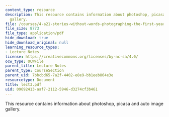 ```yaml
---
content_type: resource
description: This resource contains information about photoshop, picasa and auto image
  gallery.
file: /courses/4-a21-stories-without-words-photographing-the-first-year-fall-2006/09692413aaf721125946d3274cf3b461_lect3.pdf
file_size: 8773
file_type: application/pdf
hide_download: true
hide_download_original: null
learning_resource_types:
- Lecture Notes
license: https://creativecommons.org/licenses/by-nc-sa/4.0/
ocw_type: OCWFile
parent_title: Lecture Notes
parent_type: CourseSection
parent_uid: 7bbcbd65-7a2f-4402-e8e9-bb1eeb864e3e
resourcetype: Document
title: lect3.pdf
uid: 09692413-aaf7-2112-5946-d3274cf3b461
---
```

This resource contains information about photoshop, picasa and auto image gallery.